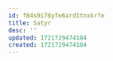 ```yaml
---
id: f84s9i78yfe6ard1tnxkrfe
title: Satyr
desc: ''
updated: 1721729474184
created: 1721729474184
---
```

